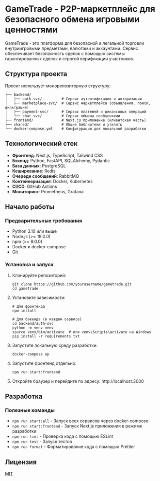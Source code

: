 # GameTrade - P2P-маркетплейс для безопасного обмена игровыми ценностями

GameTrade - это платформа для безопасной и легальной торговли внутриигровыми предметами, валютами и аккаунтами. Сервис обеспечивает безопасность сделок с помощью системы гарантированных сделок и строгой верификации участников.

## Структура проекта

Проект использует монорепозиторную структуру:

```
├── backend/
│   ├── auth-svc/         # Сервис аутентификации и авторизации
│   ├── marketplace-svc/  # Сервис маркетплейса (объявления, поиск, фильтрация)
│   ├── payment-svc/      # Сервис платежей и финансовых операций
│   └── chat-svc/         # Сервис обмена сообщениями
├── frontend/             # Next.js приложение (клиентская часть)
├── shared/               # Общие библиотеки и утилиты
└── docker-compose.yml    # Конфигурация для локальной разработки
```

## Технологический стек

- **Фронтенд**: Next.js, TypeScript, Tailwind CSS
- **Бэкенд**: Python, FastAPI, SQLAlchemy, Pydantic
- **База данных**: PostgreSQL
- **Кеширование**: Redis
- **Очереди сообщений**: RabbitMQ
- **Контейнеризация**: Docker, Kubernetes
- **CI/CD**: GitHub Actions
- **Мониторинг**: Prometheus, Grafana

## Начало работы

### Предварительные требования

- Python 3.10 или выше
- Node.js (>= 18.0.0)
- npm (>= 9.0.0)
- Docker и docker-compose
- Git

### Установка и запуск

1. Клонируйте репозиторий:
   ```
   git clone https://github.com/yourusername/gametrade.git
   cd gametrade
   ```

2. Установите зависимости:
   ```
   # Для фронтенда
   npm install
   
   # Для бэкенда (в каждом сервисе)
   cd backend/auth-svc
   python -m venv venv
   source venv/bin/activate  # или venv\Scripts\activate на Windows
   pip install -r requirements.txt
   ```

3. Запустите локальную среду разработки:
   ```
   docker-compose up
   ```

4. Запустите фронтенд отдельно:
   ```
   npm run start:frontend
   ```

5. Откройте браузер и перейдите по адресу: http://localhost:3000

## Разработка

### Полезные команды

- `npm run start:all` - Запуск всех сервисов через docker-compose
- `npm run start:frontend` - Запуск Next.js приложения в режиме разработки
- `npm run lint` - Проверка кода с помощью ESLint
- `npm run test` - Запуск тестов
- `npm run format` - Форматирование кода с помощью Prettier

## Лицензия

[MIT](LICENSE) 